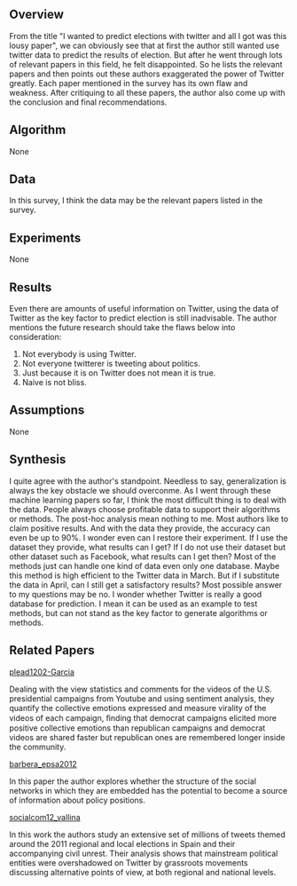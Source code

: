 Overview
--------

From the title "I wanted to predict elections with twitter and all I got was this lousy paper", we can obviously see that at first the author still wanted use twitter data to predict the results of election. But after he went through lots of relevant papers in this field, he felt disappointed. So he lists the relevant papers and then points out these authors exaggerated the power of Twitter greatly. Each paper mentioned in the survey has its own flaw and weakness. After critiquing to all these papers, the author also come up with the conclusion and final recommendations.

Algorithm
---------

None

Data
----

In this survey, I think the data may be the relevant papers listed in the survey.

Experiments
-----------

None

Results
-------

Even there are amounts of useful information on Twitter, using the data of Twitter as the key factor to predict election is still inadvisable.
The author mentions the future research should take the flaws below into consideration:      
1. Not everybody is using Twitter.      
2. Not everyone twitterer is tweeting about politics.      
3. Just because it is on Twitter does not mean it is true.      
4. Naive is not bliss.      

Assumptions
-----------

None

Synthesis
---------

I quite agree with the author's standpoint. Needless to say, generalization is always the key obstacle we should overconme. As I went through these machine learning papers so far, I think the most difficult thing is to deal with the data.
People always choose profitable data to support their algorithms or methods. The post-hoc analysis mean nothing to me. Most authors like to claim positive results. And with the data they provide, the accuracy can even be up to 90%.
I wonder even can I restore their experiment. If I use the dataset they provide, what results can I get? If I do not use their dataset but other dataset such as Facebook, what results can I get then? Most of the methods just can handle one kind of data even only one database. Maybe this method is high efficient to the Twitter data in March. But if I substitute the data in April, can I still get a satisfactory results? Most possible answer to my questions may be no. I wonder whether Twitter is really a good database for prediction. I mean it can be used as an example to test methods, but can not stand as the key factor to generate algorithms or methods.

Related Papers
--------------

[plead1202-Garcia](http://www.sg.ethz.ch/media/talk_slides/plead1202-Garcia.pdf)      
      
Dealing with the view statistics and comments for the videos of the U.S. presidential campaigns from Youtube and using
sentiment analysis, they quantify the collective emotions expressed and measure virality of the videos of each campaign,
ﬁnding that democrat campaigns elicited more positive collective emotions than republican campaigns and democrat videos are
shared faster but republican ones are remembered longer inside the community.         

[barbera_epsa2012](https://files.nyu.edu/pba220/public/barbera_epsa2012.pdf)      
      
In this paper the author explores whether the structure of the social networks in which they are embedded has the
potential to become a source of information about policy positions.      

[socialcom12_vallina](https://www.cl.cam.ac.uk/~cm542/papers/socialcom12_vallina.pdf)     
   
In this work the authors study an extensive set of millions of tweets themed around the 2011 regional and local elections in Spain
and their accompanying civil unrest. Their analysis shows that mainstream political entities were overshadowed on Twitter by
grassroots movements discussing alternative points of view, at both regional and national levels.    

